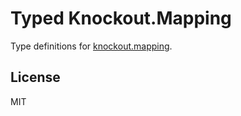 # Typed Knockout.Mapping

Type definitions for [knockout.mapping](http://knockoutjs.com/documentation/plugins-mapping.html).

## License

MIT

